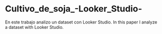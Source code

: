 # Cultivo_de_soja_-Looker_Studio-
En este trabajo analizo un dataset con Looker Studio. In this paper I analyze a dataset with Looker Studio.
